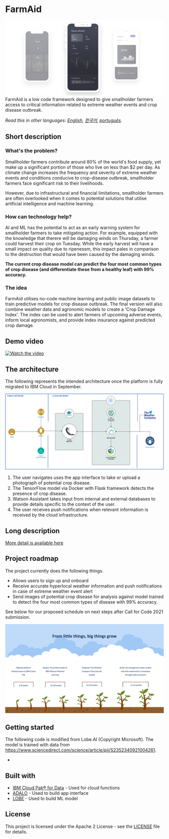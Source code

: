 # FarmAid
![Video transcription/translation app](https://github.com/farmaid/CallForCode-FarmAid/blob/main/images/Artboard.jpg?raw=true)
FarmAid is a low code framework designed to give smallholder farmers access to critical information related to extreme weather events and crop disease outbreak.

_Read this in other languages: [English](README.md), [한국어](./docs/README.ko.md), [português](./docs/README.pt_br.md)._

## Short description

### What's the problem?

Smallholder farmers contribute around 80% of the world's food supply, yet make up a significant portion of those who live on less than $2 per day. As climate change increases the frequency and severity of extreme weather events and conditions conducive to crop-disease outbreak, smallholder farmers face significant risk to their livelihoods.

However, due to infrastructural and financial limitations, smallholder farmers are often overlooked when it comes to potential solutions that utilise artificial intelligence and machine learning.

### How can technology help?

AI and ML has the potential to act as an early warning system for smallholder farmers to take mitigating action. For example, equipped with the knowledge that therere will be damaging winds on Thursday, a farmer could harvest their crop on Tuesday. While the early harvest will have a small impact on quality due to ripenessm, this impact pales in comparison to the destruction that would have been caused by the damaging winds.

<b>The current crop disease model can predict the four most common types of crop disease (and differentiate these from a healthy leaf) with 99% accuracy.</b>

### The idea

FarmAid utilises no-code machine learning and public image datasets to train predictive models for crop disease outbreak. The final version will also combine weather data and agronomic models to create a 'Crop Damage Index'. The index can be used to alert farmers of upcoming adverse events, inform local agronomists, and provide index insurance against predicted crop damage. 

## Demo video
[![Watch the video](https://img.youtube.com/vi/UPsqNQ4bUFU/0.jpg)](https://youtu.be/UPsqNQ4bUFU)

## The architecture

The following represents the intended architecture once the platform is fully migrated to IBM Cloud in September.

![Video transcription/translation app](https://github.com/farmaid/CallForCode-FarmAid/blob/main/images/IBMSUBMISSIONDIAGRAM.png?raw=true)

1. The user navigates uses the app interface to take or upload a photograph of potential crop disease.
2. The TensorFlow model via Docker with Flask framework detects the presence of crop disease.
3. Watson Assistant takes input from internal and external databases to provide details specific to the context of the user.
4. The user receives push notifications when relevant information is received by the cloud infrastructure.

## Long description

[More detail is available here](./docs/DESCRIPTION.md)

## Project roadmap

The project currently does the following things.

- Allows users to sign up and onboard
- Receive accurate hyperlocal weather information and push notifications in case of extreme weather event alert
- Send images of potential crop disease for analysis against model trained to detect the four most common types of disease with 99% accuracy.

See below for our proposed schedule on next steps after Call for Code 2021 submission.

![Roadmap](https://github.com/farmaid/CallForCode-FarmAid/blob/main/images/IBM%20Timeline.png?raw=true)

## Getting started

The following code is modified from Lobe.AI (Copyright Microsoft). The model is trained with data from https://www.sciencedirect.com/science/article/pii/S2352340921004261.

-

## Built with

- [IBM Cloud Pak® for Data](https://www.ibm.com/au-en/cloud/paks/) - Used for cloud functions
- [ADALO](https://www.adalo.com/) - Used to build app interface
- [LOBE](https://www.lobe.ai/) - Used to build ML model

## License

This project is licensed under the Apache 2 License - see the [LICENSE](LICENSE) file for details.

